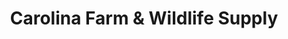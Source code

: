---
title: "Carolina Farm & Wildlife Supply"
url: /pauline/carolina-farm-und-wildlife-supply/
shop: Dorfladen
---